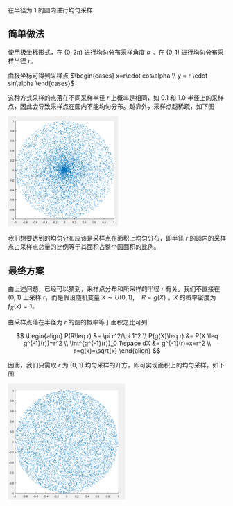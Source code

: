 在半径为 $1$ 的圆内进行均匀采样

## 简单做法

使用极坐标形式，在 $(0, 2\pi)$ 进行均匀分布采样角度 $\alpha$ 。在 $(0,1)$ 进行均匀分布采样半径 $r$。

由极坐标可得到采样点 $\begin{cases} x=r\cdot cos\alpha \\ y = r \cdot sin\alpha \end{cases}$

这种方式采样的点落在不同采样半径 $r$ 上概率是相同，如 $0.1$ 和 $1.0$ 半径上的采样点，因此会导致采样点在圆内不能均匀分布。越靠外，采样点越稀疏，如下图

<img src=".\1. Uniform disk sample.assets\16037344-10540b7bb665d790.png" alt="img" style="zoom: 50%;" />

我们想要达到的均匀分布应该是采样点在面积上均匀分布，即半径 $r$ 的圆内的采样点占采样点总量的比例等于其面积占整个圆面积的比例。 

## 最终方案

由上述问题，已经可以猜到，采样点分布和所采样的半径 $r$ 有关。我们不直接在 $(0,1)$ 上采样 $r$，而是假设随机变量 $X\sim U(0,1), \quad R=g(X)$ 。$X$ 的概率密度为 $f_X(x)=1$。

由采样点落在半径为 $r$ 的圆的概率等于面积之比可列

$$
\begin{align}
P(R\leq r) &= \pi r^2/\pi 1^2 \\ 
P(g(X)\leq r) &= P(X \leq g^{-1}(r))=r^2 \\ 
\int^{g^{-1}(r)}_0 1\space dX &= g^{-1}(r)=x=r^2 \\ 
r=g(x)=\sqrt{x}
\end{align}
$$

因此，我们只需取 $r$ 为 $(0,1)$ 均匀采样的开方，即可实现面积上的均匀采样。如下图

<img src=".\1. Uniform disk sample.assets\16037344-b98f7a95d913b458.png" alt="img" style="zoom:50%;" />